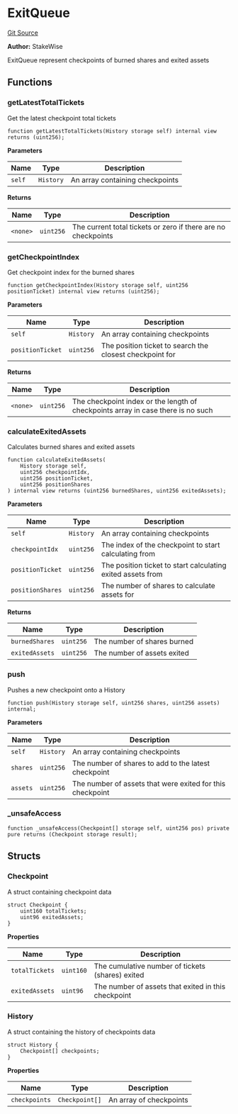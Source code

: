# ExitQueue
[Git Source](https://github.com/stakewise/v3-core/blob/c4059a64871829ca60ea58f054baf8eb13d3572a/contracts/libraries/ExitQueue.sol)

**Author:**
StakeWise

ExitQueue represent checkpoints of burned shares and exited assets


## Functions
### getLatestTotalTickets

Get the latest checkpoint total tickets


```solidity
function getLatestTotalTickets(History storage self) internal view returns (uint256);
```
**Parameters**

|Name|Type|Description|
|----|----|-----------|
|`self`|`History`|An array containing checkpoints|

**Returns**

|Name|Type|Description|
|----|----|-----------|
|`<none>`|`uint256`|The current total tickets or zero if there are no checkpoints|


### getCheckpointIndex

Get checkpoint index for the burned shares


```solidity
function getCheckpointIndex(History storage self, uint256 positionTicket) internal view returns (uint256);
```
**Parameters**

|Name|Type|Description|
|----|----|-----------|
|`self`|`History`|An array containing checkpoints|
|`positionTicket`|`uint256`|The position ticket to search the closest checkpoint for|

**Returns**

|Name|Type|Description|
|----|----|-----------|
|`<none>`|`uint256`|The checkpoint index or the length of checkpoints array in case there is no such|


### calculateExitedAssets

Calculates burned shares and exited assets


```solidity
function calculateExitedAssets(
    History storage self,
    uint256 checkpointIdx,
    uint256 positionTicket,
    uint256 positionShares
) internal view returns (uint256 burnedShares, uint256 exitedAssets);
```
**Parameters**

|Name|Type|Description|
|----|----|-----------|
|`self`|`History`|An array containing checkpoints|
|`checkpointIdx`|`uint256`|The index of the checkpoint to start calculating from|
|`positionTicket`|`uint256`|The position ticket to start calculating exited assets from|
|`positionShares`|`uint256`|The number of shares to calculate assets for|

**Returns**

|Name|Type|Description|
|----|----|-----------|
|`burnedShares`|`uint256`|The number of shares burned|
|`exitedAssets`|`uint256`|The number of assets exited|


### push

Pushes a new checkpoint onto a History


```solidity
function push(History storage self, uint256 shares, uint256 assets) internal;
```
**Parameters**

|Name|Type|Description|
|----|----|-----------|
|`self`|`History`|An array containing checkpoints|
|`shares`|`uint256`|The number of shares to add to the latest checkpoint|
|`assets`|`uint256`|The number of assets that were exited for this checkpoint|


### _unsafeAccess


```solidity
function _unsafeAccess(Checkpoint[] storage self, uint256 pos) private pure returns (Checkpoint storage result);
```

## Structs
### Checkpoint
A struct containing checkpoint data


```solidity
struct Checkpoint {
    uint160 totalTickets;
    uint96 exitedAssets;
}
```

**Properties**

|Name|Type|Description|
|----|----|-----------|
|`totalTickets`|`uint160`|The cumulative number of tickets (shares) exited|
|`exitedAssets`|`uint96`|The number of assets that exited in this checkpoint|

### History
A struct containing the history of checkpoints data


```solidity
struct History {
    Checkpoint[] checkpoints;
}
```

**Properties**

|Name|Type|Description|
|----|----|-----------|
|`checkpoints`|`Checkpoint[]`|An array of checkpoints|

